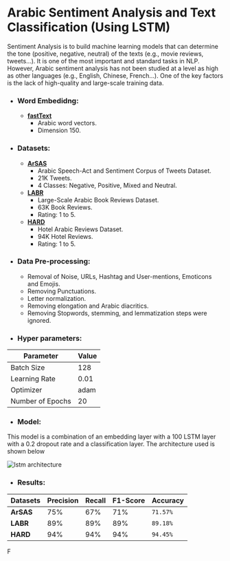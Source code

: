# Arabic Sentiment Analysis and Text Classification (Using LSTM)
Sentiment Analysis is to build machine learning models that can determine the tone (positive, negative, neutral) of the texts (e.g., movie reviews, tweets...). It is one of the most important and standard tasks in NLP. However, Arabic sentiment analysis has not been studied at a level as high as other languages (e.g., English, Chinese, French...). One of the key factors is the lack of high-quality and large-scale training data.

- ### Word Embedidng:
  - **[fastText](https://fasttext.cc/)** 
    - Arabic word vectors.
    - Dimension 150.
    
- ### Datasets:
  - **[ArSAS](https://homepages.inf.ed.ac.uk/wmagdy/resources.htm)**
    - Arabic Speech-Act and Sentiment Corpus of Tweets Dataset.
    - 21K Tweets.
    - 4 Classes: Negative, Positive, Mixed and Neutral.
  - **[LABR](https://github.com/mohamedadaly/LABR)**
    - Large-Scale Arabic Book Reviews Dataset.
    - 63K Book Reviews.
    - Rating: 1 to 5.
  - **[HARD](https://github.com/elnagara/HARD-Arabic-Dataset)**
    - Hotel Arabic Reviews Dataset.
    - 94K Hotel Reviews.
    - Rating: 1 to 5.

- ### Data Pre-processing:
  - Removal of Noise, URLs, Hashtag and User-mentions, Emoticons and Emojis.
  - Removing Punctuations.
  - Letter normalization.
  - Removing elongation and Arabic diacritics.
  - Removing Stopwords, stemming, and lemmatization steps were ignored.

- ### Hyper parameters:
| Parameter        | Value |
| ---------------- | ----- |
| Batch Size       | 128   |
| Learning Rate    | 0.01  |
| Optimizer        | adam  |
| Number of Epochs | 20    |

- ### Model:
This model is a combination of an embedding layer with a 100 LSTM layer with a 0.2 dropout rate and a classification layer. The architecture used is shown below

![lstm architecture](https://user-images.githubusercontent.com/45196964/214370812-47088988-5999-4120-bf80-a77b21ed9bb7.png)

- ### Results:
| Datasets  | Precision | Recall | F1-Score | **Accuracy** |
| --------- | --------- | ------ | -------- | ------------ |
| **ArSAS** | 75%       | 67%    | 71%      | `71.57%`     |
| **LABR**  | 89%       | 89%    | 89%      | `89.18%`     |
| **HARD**  | 94%       | 94%    | 94%      | `94.45%`     |
F
